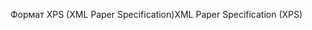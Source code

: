 <span data-ttu-id="e0dd1-101">Формат XPS (XML Paper Specification)</span><span class="sxs-lookup"><span data-stu-id="e0dd1-101">XML Paper Specification (XPS)</span></span>